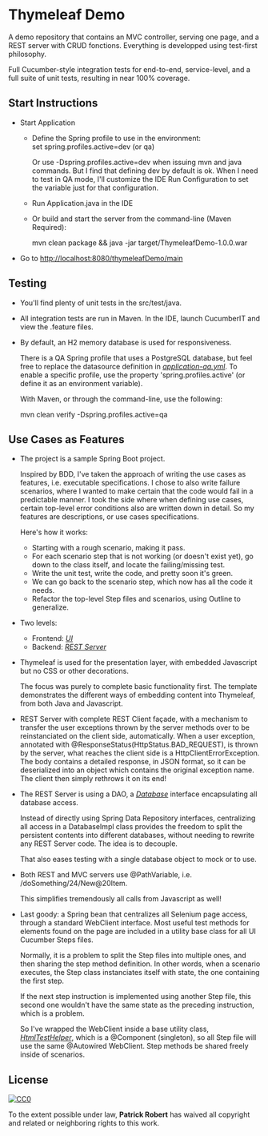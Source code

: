 # Thymeleaf Demo

A demo repository that contains an MVC controller, serving one page, 
and a REST server with CRUD fonctions. Everything is developped 
using test-first philosophy.

Full Cucumber-style integration tests for end-to-end, service-level, 
and a full suite of unit tests, resulting in near 100% coverage.

## Start Instructions

* Start Application
  * Define the Spring profile to use in the environment:  
    set spring.profiles.active=dev (or qa)
    
    Or use -Dspring.profiles.active=dev when issuing mvn and java commands. But
    I find that defining dev by default is ok. When I need to test in QA mode, 
    I'll customize the IDE Run Configuration to set the variable just for that
    configuration.
    
  * Run Application.java in the IDE
  
  * Or build and start the server from the command-line (Maven Required): 
    
    mvn clean package && java -jar target/ThymeleafDemo-1.0.0.war
    
* Go to [http://localhost:8080/thymeleafDemo/main](http://localhost:8080/thymeleafDemo/main)

## Testing

* You'll find plenty of unit tests in the src/test/java.
* All integration tests are run in Maven. In the IDE, launch CucumberIT and
  view the .feature files.
* By default, an H2 memory database is used for responsiveness. 
  
  There is a QA Spring profile that uses a PostgreSQL database, but feel free to replace the 
  datasource definition in _[application-qa.yml](src/main/resources/application-qa.yml)_. 
  To enable a specific profile, use the property 'spring.profiles.active' (or define it as an
  environment variable).
  
  With Maven, or through the command-line, use the following:
  
  mvn clean verify -Dspring.profiles.active=qa

## Use Cases as Features

* The project is a sample Spring Boot project.
 
  Inspired by BDD, I've taken the approach of writing the use cases as features, 
  i.e. executable specifications. I chose to also write failure scenarios, where
  I wanted to make certain that the code would fail in a predictable manner. I
  took the side where when defining use cases, certain top-level error conditions
  also are written down in detail. So my features are descriptions, or use cases
  specifications.
  
  Here's how it works:
  
  * Starting with a rough scenario, making it pass. 
  * For each scenario step that is not working (or doesn't exist yet), 
    go down to the class itself, and locate the failing/missing test. 
  * Write the unit test, write the code, and pretty soon it's green.
  * We can go back to the scenario step, which now has all the code it needs.
  * Refactor the top-level Step files and scenarios, using Outline to generalize.

* Two levels: 
  * Frontend: _[UI](src/features/ui/UI.feature)_   
  * Backend: _[REST Server](src/features/service/RestServer.feature)_

* Thymeleaf is used for the presentation layer, with embedded Javascript but 
  no CSS or other decorations. 
  
  The focus was purely to complete basic functionality first. The template 
  demonstrates the different ways of embedding content into Thymeleaf, from 
  both Java and Javascript.

* REST Server with complete REST Client façade, with a mechanism 
  to transfer the user exceptions thrown by the server methods over to 
  be reinstanciated on the client side, automatically. When a user 
  exception, annotated with @ResponseStatus(HttpStatus.BAD_REQUEST), 
  is thrown by the server, what reaches the client side is a 
  HttpClientErrorException. The body contains a detailed response, in 
  JSON format, so it can be deserialized into an object which contains 
  the original exception name. The client then simply rethrows it on 
  its end!
  
* The REST Server is using a DAO, a 
  _[Database](src/main/java/quebec/virtualite/daily/backend/data/impl/DatabaseImpl.java)_ 
  interface encapsulating all database access. 
  
  Instead of directly using Spring Data Repository interfaces, 
  centralizing all access in a DatabaseImpl class provides the freedom 
  to split the persistent contents into different databases, without 
  needing to rewrite any REST Server code. The idea is to decouple.
  
  That also eases testing with a single database object to mock or to use.
  
* Both REST and MVC servers use @PathVariable, i.e. 
  /doSomething/24/New@20Item. 
  
  This simplifies tremendously all calls from Javascript as well!
  
* Last goody: a Spring bean that centralizes all Selenium page access,
  through a standard WebClient interface. Most useful test methods for 
  elements found on the page are included in a utility base class for all 
  UI Cucumber Steps files. 
  
  Normally, it is a problem to split the Step files into multiple ones, and 
  then sharing the step method definition. In other words, when a scenario 
  executes, the Step class instanciates itself with state, the one containing 
  the first step. 
  
  If the next step instruction is implemented using another Step file, this 
  second one wouldn't have the same state as the preceding instruction, which is 
  a problem. 
  
  So I've wrapped the WebClient inside a base utility class, 
  _[HtmlTestHelper](src/it/java/quebec/virtualite/utils/ui/HtmlTestHelper.java)_,
  which is a @Component (singleton), so all Step file will use the same @Autowired 
  WebClient. Step methods be shared freely inside of scenarios.
  

## License

[![CC0](https://licensebuttons.net/p/zero/1.0/88x31.png)](https://creativecommons.org/publicdomain/zero/1.0/)

To the extent possible under law, **Patrick Robert** has waived all copyright 
and related or neighboring rights to this work.